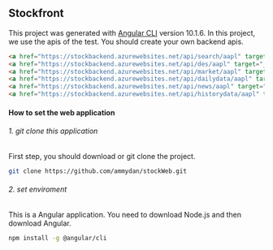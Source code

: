 ## Stockfront
This project was generated with [Angular CLI](https://github.com/angular/angular-cli) version 10.1.6. In this project, we use the apis of the test. You should create your own backend apis.
```html
<a href="https://stockbackend.azurewebsites.net/api/search/aapl" target="_blank">autocomplete</a><br>
<a href="https://stockbackend.azurewebsites.net/api/des/aapl" target="_blank"> info about the company</a><br>
<a href="https://stockbackend.azurewebsites.net/api/market/aapl" target="_blank">stock info</a><br>
<a href="https://stockbackend.azurewebsites.net/api/dailydata/aapl" target="_blank">latest day data</a><br>
<a href="https://stockbackend.azurewebsites.net/api/news/aapl" target="_blank">news</a><br>
<a href="https://stockbackend.azurewebsites.net/api/historydata/aapl" target="_blank">history data point</a><br>
```

#### How to set the web application
###### 1. git clone this application
First step, you should download or git clone the project.
```bash
git clone https://github.com/ammydan/stockWeb.git
```

###### 2. set enviroment
This is a Angular application. You need to download Node.js and then download Angular.
```bash
npm install -g @angular/cli
```

